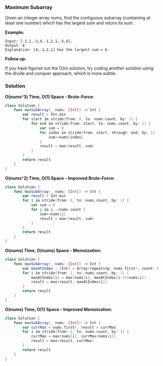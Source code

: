 
### Maximum Subarray

Given an integer array nums, find the contiguous subarray (containing at least one number) which has the largest sum and return its sum.

__Example:__
```
Input: [-2,1,-3,4,-1,2,1,-5,4],
Output: 6
Explanation: [4,-1,2,1] has the largest sum = 6.
```
__Follow up:__

If you have figured out the O(n) solution, try coding another solution using the divide and conquer approach, which is more subtle.

### Solution
__O(nums^3) Time, O(1) Space - Brute-Force:__
```Swift
class Solution {
    func maxSubArray(_ nums: [Int]) -> Int {
        var result = Int.min
        for start in stride(from: 0, to: nums.count, by: 1) {
            for end in stride(from: start, to: nums.count, by: 1) {
                var sum = 0
                for index in stride(from: start, through: end, by: 1) {
                    sum+=nums[index]
                }
                result = max(result, sum)
            }
        }
        return result
    }
}
```
__O(nums^2) Time, O(1) Space - Improved Brute-Force:__
```Swift
class Solution {
    func maxSubArray(_ nums: [Int]) -> Int {
        var result = Int.min
        for i in stride(from: 0, to: nums.count, by: 1) {
            var sum = 0
            for j in i..<nums.count {
                sum+=nums[j]
                result = max(result, sum)
            }
        }
        return result
    }
}
```
__O(nums) Time, O(nums) Space - Memoization:__
```Swift
class Solution {
    func maxSubArray(_ nums: [Int]) -> Int {
        var maxAtIndex : [Int] = Array(repeating: nums.first!, count: nums.count), result : Int = nums.first!
        for i in stride(from: 1, to: nums.count, by: 1) {
            maxAtIndex[i] = max(nums[i], maxAtIndex[i-1]+nums[i])
            result = max(result, maxAtIndex[i])
        }
        return result
    }
}
```
__O(nums) Time, O(1) Space - Improved Memoization:__
```Swift
class Solution {
    func maxSubArray(_ nums: [Int]) -> Int {
        var currMax = nums.first!, result = currMax
        for i in stride(from: 1, to: nums.count, by: 1) {
            currMax = max(nums[i], currMax+nums[i])
            result = max(result, currMax)
        }
        return result
    }
}
```